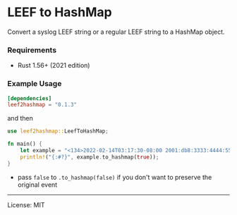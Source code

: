 # LEEF to HashMap

Convert a syslog LEEF string or a regular LEEF string to a HashMap object.

### Requirements
- Rust 1.56+ (2021 edition)

### Example Usage

```toml
[dependencies]
leef2hashmap = "0.1.3"
```

and then

```rust
use leef2hashmap::LeefToHashMap;

fn main() {
    let example = "<134>2022-02-14T03:17:30-08:00 2001:db8:3333:4444:5555:6666:7777:8888 Jan 18 11:07:53 198.76.5.4 LEEF:1.0|VMware Carbon_Black|App Control|8.6.0.155|NEW_PORT_DISCOVERD|<tab>|src=172.5.6.67<tab>dst=172.50.123.1<tab>sev=5<tab>cat=anomaly<tab>msg=there are spaces in this message";
    println!("{:#?}", example.to_hashmap(true));
}
```
- pass `false` to `.to_hashmap(false)` if you don't want to preserve the original event

---
License: MIT
